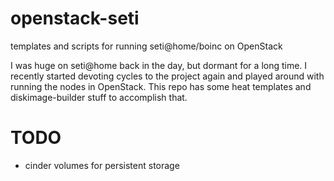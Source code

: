 openstack-seti
==============

templates and scripts for running seti@home/boinc on OpenStack

I was huge on seti@home back in the day, but dormant for a long time. I recently started devoting cycles to the project again and played around with running the nodes in OpenStack. This repo has some heat templates and diskimage-builder stuff to accomplish that.

TODO
====
- cinder volumes for persistent storage
